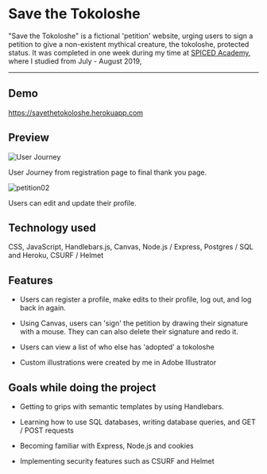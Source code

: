 # Save the Tokoloshe

"Save the Tokoloshe" is a fictional 'petition' website, urging users to sign a petition to give a non-existent mythical creature, the tokoloshe, protected status. It was completed in one week during my time at [SPICED Academy](https://www.spiced.academy/program/full-stack-web-development/), where I studied from July - August 2019,

---

## Demo

https://savethetokoloshe.herokuapp.com

## Preview

![User Journey](https://user-images.githubusercontent.com/45455994/66560657-1a282a00-eb58-11e9-83ef-d5e14e419b4b.gif)

User Journey from registration page to final thank you page.

![petition02](https://user-images.githubusercontent.com/45455994/66560801-6d01e180-eb58-11e9-890d-f95e165fad52.gif)

Users can edit and update their profile.

## Technology used

CSS, JavaScript, Handlebars.js, Canvas, Node.js / Express, Postgres / SQL and Heroku, CSURF / Helmet

## Features

-   Users can register a profile, make edits to their profile, log out, and log back in again.

-   Using Canvas, users can 'sign' the petition by drawing their signature with a mouse. They can can also delete their signature and redo it.

-   Users can view a list of who else has 'adopted' a tokoloshe

-   Custom illustrations were created by me in Adobe Illustrator


## Goals while doing the project

-   Getting to grips with semantic templates by using Handlebars.

-   Learning how to use SQL databases, writing database queries, and GET / POST requests

-   Becoming familiar with Express, Node.js and cookies

-   Implementing security features such as CSURF and Helmet
